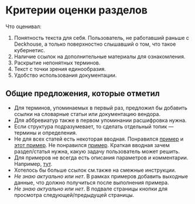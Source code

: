 # Критерии оценки разделов

Что оценивал:

1. Понятность текста для себя. Пользователь, не работавший раньше с Deckhouse, а только поверхностно слышавший о том, что такое кубернетис.
2. Наличие ссылок на дополнительные материалы для ознакомления.
3. Раскрытие непонятных терминов.
4. Текст с точки зрения единообразия.
5. Удобство использования документации.

## Общие предложения, которые отметил

* Для терминов, упоминаемых в первый раз, предложил бы добавить ссылки на словарные статьи или документацию вендора.
* Для аббревиатур также в первом упоминании расшифровка нужна.
* Если структура подразумевает, то сделать отдельный топик — термины и определения.
* Не для всех статей есть некоторая вводная. Понравился [пример](https://deckhouse.ru/documentation/v1/modules/140-user-authz/usage.html#создание-serviceaccount-для-сервера-и-предоставление-ему-доступа) и [этот пример](https://deckhouse.ru/documentation/v1/modules/101-cert-manager/usage.html#заказ-wildcard-сертификата-с-dns-в-cloudflare). Не понравился [пример](https://deckhouse.ru/documentation/v1/modules/140-user-authz/usage.html#создание-пользователя-с-помощью-клиентского-сертификата). Краткая вводная зачем раздел/статья нужна, какую задачу пользователь может решить.
* Для примеров не всегда есть описания параметров и комментарии. Например, [тут](https://deckhouse.ru/documentation/v1/modules/150-user-authn/usage.html#%D0%BF%D1%80%D0%B8%D0%BC%D0%B5%D1%80-%D0%BA%D0%BE%D0%BD%D1%84%D0%B8%D0%B3%D1%83%D1%80%D0%B0%D1%86%D0%B8%D0%B8-%D0%BC%D0%BE%D0%B4%D1%83%D0%BB%D1%8F).
* Хотелось бы больше ссылок см.также на смежные инструкции.
* *Не знаю актуально или нет*. В рамках примеров добавить выходные данные, что должно получиться после выполнения примера.
* *Не знаю актуально или нет*. В подвале страницы кнопки для просмотра следующей/предыдущей страницы.
